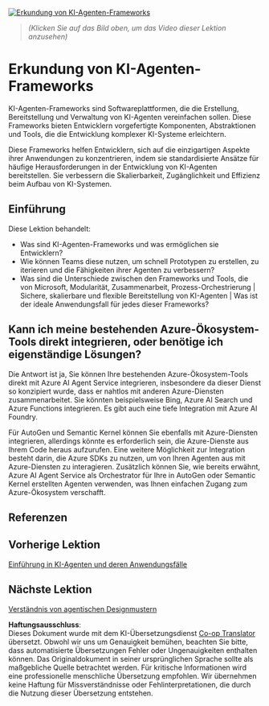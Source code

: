<!--
CO_OP_TRANSLATOR_METADATA:
{
  "original_hash": "d3ceafa2939ede602b96d6bd412c5cbf",
  "translation_date": "2025-03-28T10:16:38+00:00",
  "source_file": "02-explore-agentic-frameworks\\README.md",
  "language_code": "de"
}
-->
[![Erkundung von KI-Agenten-Frameworks](../../../translated_images/lesson-2-thumbnail.807a3a4fc57057096d10678bf84638d17d50c50239014e75a7708731a33bb802.de.png)](https://youtu.be/ODwF-EZo_O8?si=1xoy_B9RNQfrYdF7)

> _(Klicken Sie auf das Bild oben, um das Video dieser Lektion anzusehen)_

# Erkundung von KI-Agenten-Frameworks

KI-Agenten-Frameworks sind Softwareplattformen, die die Erstellung, Bereitstellung und Verwaltung von KI-Agenten vereinfachen sollen. Diese Frameworks bieten Entwicklern vorgefertigte Komponenten, Abstraktionen und Tools, die die Entwicklung komplexer KI-Systeme erleichtern.

Diese Frameworks helfen Entwicklern, sich auf die einzigartigen Aspekte ihrer Anwendungen zu konzentrieren, indem sie standardisierte Ansätze für häufige Herausforderungen in der Entwicklung von KI-Agenten bereitstellen. Sie verbessern die Skalierbarkeit, Zugänglichkeit und Effizienz beim Aufbau von KI-Systemen.

## Einführung 

Diese Lektion behandelt:

- Was sind KI-Agenten-Frameworks und was ermöglichen sie Entwicklern?
- Wie können Teams diese nutzen, um schnell Prototypen zu erstellen, zu iterieren und die Fähigkeiten ihrer Agenten zu verbessern?
- Was sind die Unterschiede zwischen den Frameworks und Tools, die von Microsoft,
Modularität, Zusammenarbeit, Prozess-Orchestrierung | Sichere, skalierbare und flexible Bereitstellung von KI-Agenten | Was ist der ideale Anwendungsfall für jedes dieser Frameworks?

## Kann ich meine bestehenden Azure-Ökosystem-Tools direkt integrieren, oder benötige ich eigenständige Lösungen?

Die Antwort ist ja, Sie können Ihre bestehenden Azure-Ökosystem-Tools direkt mit Azure AI Agent Service integrieren, insbesondere da dieser Dienst so konzipiert wurde, dass er nahtlos mit anderen Azure-Diensten zusammenarbeitet. Sie könnten beispielsweise Bing, Azure AI Search und Azure Functions integrieren. Es gibt auch eine tiefe Integration mit Azure AI Foundry. 

Für AutoGen und Semantic Kernel können Sie ebenfalls mit Azure-Diensten integrieren, allerdings könnte es erforderlich sein, die Azure-Dienste aus Ihrem Code heraus aufzurufen. Eine weitere Möglichkeit zur Integration besteht darin, die Azure SDKs zu nutzen, um von Ihren Agenten aus mit Azure-Diensten zu interagieren. Zusätzlich können Sie, wie bereits erwähnt, Azure AI Agent Service als Orchestrator für Ihre in AutoGen oder Semantic Kernel erstellten Agenten verwenden, was Ihnen einfachen Zugang zum Azure-Ökosystem verschafft.

## Referenzen

## Vorherige Lektion

[Einführung in KI-Agenten und deren Anwendungsfälle](../01-intro-to-ai-agents/README.md)

## Nächste Lektion

[Verständnis von agentischen Designmustern](../03-agentic-design-patterns/README.md)

**Haftungsausschluss**:  
Dieses Dokument wurde mit dem KI-Übersetzungsdienst [Co-op Translator](https://github.com/Azure/co-op-translator) übersetzt. Obwohl wir uns um Genauigkeit bemühen, beachten Sie bitte, dass automatisierte Übersetzungen Fehler oder Ungenauigkeiten enthalten können. Das Originaldokument in seiner ursprünglichen Sprache sollte als maßgebliche Quelle betrachtet werden. Für kritische Informationen wird eine professionelle menschliche Übersetzung empfohlen. Wir übernehmen keine Haftung für Missverständnisse oder Fehlinterpretationen, die durch die Nutzung dieser Übersetzung entstehen.